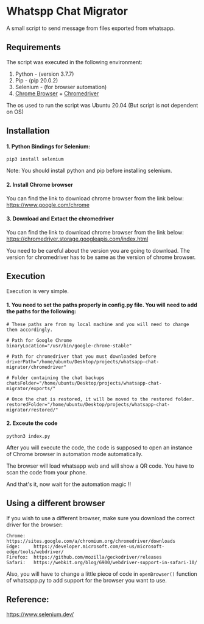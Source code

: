 # Whatspp Chat Migrator

A small script to send message from files exported from whatsapp.

## Requirements

The script was executed in the following environment:

1. Python - (version 3.7.7)
2. Pip - (pip 20.0.2)
3. Selenium - (for browser automation)
4. <a href="https://www.google.com/chrome/">Chrome Browser</a> + <a href="https://chromedriver.storage.googleapis.com/index.html">Chromedriver</a>  

The os used to run the script was Ubuntu 20.04 
(But script is not dependent on OS)

## Installation

#### 1. Python Bindings for Selenium:
```
pip3 install selenium
```
Note: You should install python and pip before installing selenium.

#### 2. Install Chrome browser

You can find the link to download chrome browser from the link below:
<a href="https://www.google.com/chrome/">https://www.google.com/chrome</a> 

#### 3. Download and Extact the chromedriver

You can find the link to download chrome browser from the link below:
<a href="https://chromedriver.storage.googleapis.com/index.html">https://chromedriver.storage.googleapis.com/index.html</a>  

You need to be careful about the version you are going to download. 
The version for chromedriver has to be same as the version of chrome browser. 


## Execution 

Execution is very simple. 

#### 1. You need to set the paths properly in config.py file. You will need to add the paths for the following:

```
# These paths are from my local machine and you will need to change them accordingly. 

# Path for Google Chrome
binaryLocation="/usr/bin/google-chrome-stable"  

# Path for chromedriver that you must downloaded before
driverPath="/home/ubuntu/Desktop/projects/whatsapp-chat-migrator/chromedriver"

# Folder containing the chat backups 
chatsFolder="/home/ubuntu/Desktop/projects/whatsapp-chat-migrator/exports/"

# Once the chat is restored, it will be moved to the restored folder.
restoredFolder="/home/ubuntu/Desktop/projects/whatsapp-chat-migrator/restored/"
```

#### 2. Exceute the code  

```
python3 index.py
```
After you will execute the code, the code is supposed to open an instance of Chrome browser in automation mode automatically. 

The browser will load whatsapp web and will show a QR code. 
You have to scan the code from your phone.

And that's it, now wait for the automation magic !! 

## Using a different browser

If you wish to use a different browser, make sure you download the correct driver for the browser:

```
Chrome:   https://sites.google.com/a/chromium.org/chromedriver/downloads
Edge:     https://developer.microsoft.com/en-us/microsoft-edge/tools/webdriver/
Firefox:  https://github.com/mozilla/geckodriver/releases
Safari:   https://webkit.org/blog/6900/webdriver-support-in-safari-10/
```

Also, you will have to change a little piece of code in <code>openBrowser()</code> function of whatsapp.py to add support for the browser you want to use.

## Reference:

https://www.selenium.dev/
